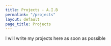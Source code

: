 ```yaml
---
title: Projects - A.I.B
permalink: "/projects"
layout: default
page_title: Projects
---
```


I will write my projects here as soon as possible